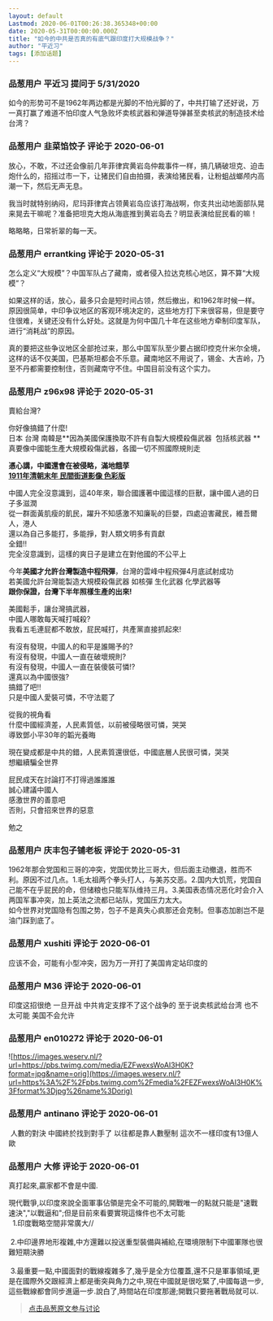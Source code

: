 ```yaml
---
layout: default
Lastmod: 2020-06-01T00:26:38.365348+00:00
date: 2020-05-31T00:00:00.000Z
title: "如今的中共是否真的有底气跟印度打大规模战争？"
author: "平近习"
tags: [添加话题]
---
```



### 品葱用户 **平近习** 提问于 5/31/2020
    
如今的形势可不是1962年两边都是光脚的不怕光脚的了，中共打输了还好说，万一真打赢了难道不怕印度人气急败坏卖核武器和弹道导弹甚至卖核武的制造技术给台湾？
    
                

### 品葱用户 **韭菜馅饺子** 评论于 2020-06-01
        
放心，不敢，不过还会像前几年菲律宾黄岩岛仲裁事件一样，搞几辆破坦克、迫击炮什么的，招摇过市一下，让猪民们自由拍摄，表演给猪民看，让粉蛆战螂颅内高潮一下，然后无声无息。  
  
我当时就特别纳闷，尼玛菲律宾占领黄岩岛应该打海战啊，你支共出动地面部队晃来晃去干嘛呢？准备把坦克大炮从海底推到黄岩岛去？明显表演给屁民看的嘛！  
  
略略略，日常祈翠的每一天。
        
                

### 品葱用户 **errantking** 评论于 2020-05-31
        
怎么定义“大规模”？中国军队占了藏南，或者侵入拉达克核心地区，算不算“大规模”？  
  
如果这样的话，放心，最多只会是短时间占领，然后撤出，和1962年时候一样。原因很简单，中印争议地区的客观环境决定的，这些地方打下来很容易，但是要守住很难，关键还没有什么好处。这就是为何中国几十年在这些地方牵制印度军队，进行“消耗战”的原因。  
  
真的要把这些争议地区全部抢过来，那么中国军队至少要占据印控克什米尔全境，这样的话不仅美国，巴基斯坦都会不乐意。藏南地区不用说了，锡金、大吉岭，乃至不丹都需要控制住，否则藏南守不住。中国目前没有这个实力。
        
                

### 品葱用户 **z96x98** 评论于 2020-05-31
        
賣給台灣?  
  
你好像搞錯了什麼!  
日本 台灣 南韓是**因為美國保護換取不許有自製大規模殺傷武器  包括核武器 **  
真要像中國能生產大規模殺傷武器，各國一切不照國際規則走  
  
**憑心講，中國還會在被侵略，滿地餓莩**  
**[1911年清朝末年 民間街道影像 色彩版]( "https://youtu.be/kSMCwYWlyDk")**  
  
  
中國人完全沒意識到，這40年來，聯合國護著中國這樣的巨獸，讓中國人過的日子多滋潤  
從一群面黃肌瘦的飢民，躍升不知感激不知廉恥的巨嬰，四處迫害藏民，維吾爾人，港人  
還以為自己多能打，多能掙，對人類文明多有貢獻  
全錯!!  
完全沒意識到，這樣的爽日子是建立在對他國的不公平上  
  
  
今年**美國才允許台灣製造中程飛彈**，台灣的雲峰中程飛彈4月底試射成功  
若美國允許台灣能製造大規模殺傷武器 如核彈 生化武器 化學武器等  
**跟你保證，台灣下半年照樣生產的出來!**  
  
美國鬆手，讓台灣搞武器，  
中國人哪敢每天喊打喊殺?  
我看五毛連屁都不敢放，屁民喊打，共產黨直接抓起來!  
  
有沒有發現，中國人的和平是誰賜予的?  
有沒有發現，中國人一直在破壞規則?  
有沒有發現，中國人一直在裝傻裝可憐!?  
還真以為中國很強?  
搞錯了吧!!  
只是中國人愛裝可憐，不守法罷了  
  
從我的視角看  
什麼中國經濟差，人民素質低，以前被侵略很可憐，哭哭  
導致鄧小平30年的韜光養晦  
  
現在變成都是中共的錯，人民素質還很低，中國底層人民很可憐，哭哭  
想繼續騙全世界  
  
屁民成天在討論打不打得過誰誰誰  
誠心建議中國人  
感激世界的善意吧  
否則，只會招來世界的惡意  
  
勉之
        
                

### 品葱用户 **庆丰包子铺老板** 评论于 2020-05-31
        
1962年那会党国和三哥的冲突，党国优势比三哥大，但后面主动撤退，胜而不利。原因不过几点。1.毛太祖两个拳头打人，与美苏交恶。2.国内大饥荒，党国自己能不在乎屁民的命，但储粮也只能军队维持三月。3.美国表态情况恶化时会介入两国军事冲突，加上英法之流都已站队，党国压力太大。  
如今世界对党国隐有包围之势，包子不是真失心疯那还会克制。但事态加剧岂不是油门踩到底了。
        
                

### 品葱用户 **xushiti** 评论于 2020-06-01
        
应该不会，可能有小型冲突，因为万一开打了美国肯定站印度的
        
                

### 品葱用户 **M36** 评论于 2020-06-01
        
印度这招很绝 一旦开战 中共肯定支撑不了这个战争的 至于说卖核武给台湾 也不太可能 美国不会允许
        
                

### 品葱用户 **en010272** 评论于 2020-06-01
        
![https://images.weserv.nl/?url=https://pbs.twimg.com/media/EZFwexsWoAI3H0K?format=jpg&name=orig](https://images.weserv.nl/?url=https%3A%2F%2Fpbs.twimg.com%2Fmedia%2FEZFwexsWoAI3H0K%3Fformat%3Djpg%26name%3Dorig)
        
                

### 品葱用户 **antinano** 评论于 2020-06-01
        
 人數的對決 中國終於找到對手了 以往都是靠人數壓制 這次不一樣印度有13億人歐
        
                

### 品葱用户 **大修** 评论于 2020-06-01
        
真打起來,贏家都不會是中國.  
  
現代戰爭,以印度來說全面軍事佔領是完全不可能的,開戰唯一的點就只能是"速戰速決","以戰逼和";但是目前來看要實現這條件也不太可能  
  1.印度戰略空間非常廣大//  
   
 2.中印邊界地形複雜,中方還難以投送重型裝備與補給,在環境限制下中國軍隊也很難短期決勝  
   
 3.最重要一點,中國面對的戰線複雜多了,幾乎是全方位覆蓋,還不只是軍事領域,更是在國際外交跟經濟上都是衝突與角力之中,現在中國就是很吃緊了,中國每退一步,這些戰線都會同步進逼一步.說白了,時間站在印度那邊;開戰只要拖著戰局就可以.
        
                





> [点击品葱原文参与讨论](https://pincong.rocks/question/26450)

